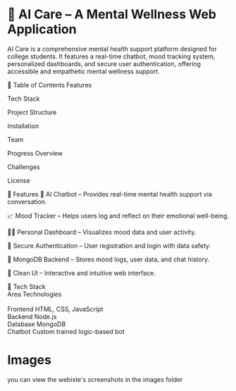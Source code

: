 # 🧠 AI Care – A Mental Wellness Web Application
AI Care is a comprehensive mental health support platform designed for college students. It features a real-time chatbot, mood tracking system, personalized dashboards, and secure user authentication, offering accessible and empathetic mental wellness support.

📌 Table of Contents
Features

Tech Stack

Project Structure

Installation

Team

Progress Overview

Challenges

License

🌟 Features
💬 AI Chatbot – Provides real-time mental health support via conversation.

📈 Mood Tracker – Helps users log and reflect on their emotional well-being.

🧑‍💻 Personal Dashboard – Visualizes mood data and user activity.

🔐 Secure Authentication – User registration and login with data safety.

💾 MongoDB Backend – Stores mood logs, user data, and chat history.

🧭 Clean UI – Interactive and intuitive web interface.

🧰 Tech Stack
<br>
Area	Technologies
<br>
<br>
Frontend	HTML, CSS, JavaScript
<br>
Backend	Node.js
<br>
Database	MongoDB
<br>
Chatbot	Custom trained logic-based bot

# Images
you can view the webiste's screenshots in the images folder

